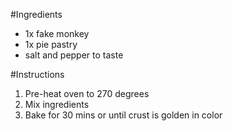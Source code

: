 #Ingredients
* 1x fake monkey
* 1x pie pastry
* salt and pepper to taste

#Instructions
1. Pre-heat oven to 270 degrees
2. Mix ingredients
3. Bake for 30 mins or until crust is golden in color
